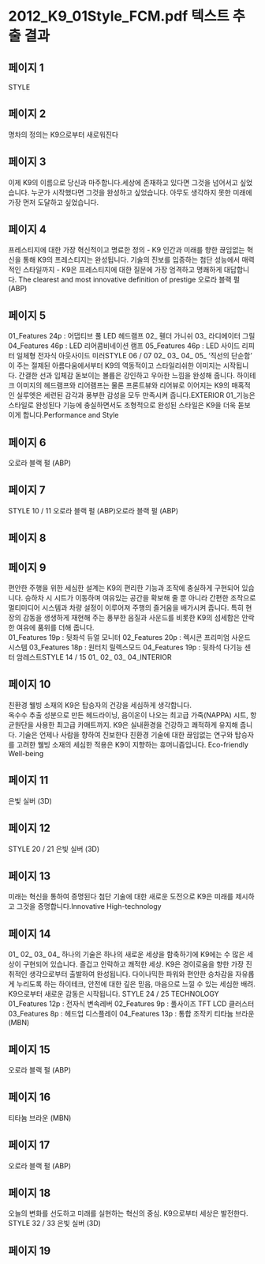 # 2012_K9_01Style_FCM.pdf 텍스트 추출 결과

## 페이지 1

STYLE


## 페이지 2

명차의 정의는 K9으로부터 새로워진다

## 페이지 3

이제 K9의 이름으로 당신과 마주합니다.세상에 존재하고 있다면 그것을 넘어서고 싶었습니다.
누군가 시작했다면 그것을 완성하고 싶었습니다.
아무도 생각하지 못한 미래에 가장 먼저 도달하고 싶었습니다.

## 페이지 4

프레스티지에 대한 가장 혁신적이고 명료한 정의 - K9
인간과 미래를 향한 끊임없는 혁신을 통해 K9의 프레스티지는 완성됩니다. 
기술의 진보를 입증하는 첨단 성능에서 매력적인 스타일까지 - K9은 프레스티지에 대한 질문에 가장 엄격하고 명쾌하게 대답합니다. The clearest and 
most innovative definition of prestige
오로라 블랙 펄 (ABP)

## 페이지 5

01_Features 24p : 어댑티브 풀 LED 헤드램프    02_ 휀더 가니쉬    03_ 라디에이터 그릴    04_Features 46p : LED 리어콤비네이션 램프
05_Features 46p : LED 사이드 리피터 일체형 전자식 아웃사이드 미러STYLE 06 / 07
   02_    03_
   04_    05_
‘직선의 단순함’ 이 주는 절제된 아름다움에서부터 K9의 역동적이고 스타일리쉬한 이미지는 시작됩니다.
간결한 선과 입체감 돋보이는 볼륨은 강인하고 우아한 느낌을 완성해 줍니다. 하이테크 이미지의 헤드램프와 리어램프는 물론 프론트뷰와 리어뷰로
이어지는 K9의 매혹적인 실루엣은 세련된 감각과 풍부한 감성을 모두 만족시켜 줍니다.EXTERIOR
   01_기능은 스타일로 완성된다
기능에 충실하면서도 조형적으로 완성된 스타일은 K9을 더욱 돋보이게 합니다.Performance and Style

## 페이지 6

오로라 블랙 펄 (ABP)

## 페이지 7

STYLE 10 / 11
오로라 블랙 펄 (ABP)오로라 블랙 펄 (ABP)

## 페이지 8



## 페이지 9

편안한 주행을 위한 세심한 설계는 K9의 편리한 기능과 조작에 충실하게 구현되어 있습니다. 승하차 시 시트가 이동하며
여유있는 공간을 확보해 줄 뿐 아니라 간편한 조작으로 멀티미디어 시스템과 차량 설정이 이루어져 주행의 즐거움을 배가시켜 줍니다.
특히 현장의 감동을 생생하게 재현해 주는 풍부한 음질과 사운드를 비롯한 K9의 섬세함은 안락한 여유에 품위를 더해 줍니다.                      
01_Features 19p : 뒷좌석 듀얼 모니터    02_Features 20p : 렉시콘 프리미엄 사운드 시스템    03_Features 18p : 원터치 릴렉스모드
04_Features 19p : 뒷좌석 다기능 센터 암레스트STYLE 14 / 15   01_    02_
   03_    04_INTERIOR

## 페이지 10

친환경 웰빙 소재의 K9은 탑승자의 건강을 세심하게 생각합니다.  
옥수수 추출 성분으로 만든 헤드라이닝, 
음이온이 나오는 최고급 가죽(NAPPA) 시트,
항균원단을 사용한 최고급 카매트까지.
K9은 실내환경을 건강하고 쾌적하게 유지해 줍니다.
기술은 언제나 사람을 향하여 진보한다
친환경 기술에 대한 끊임없는 연구와 탑승자를 고려한 웰빙 소재의 세심한 적용은 K9이 지향하는 휴머니즘입니다.     Eco-friendly Well-being

## 페이지 11

은빛 실버 (3D)

## 페이지 12

STYLE 20 / 21
은빛 실버 (3D)

## 페이지 13

미래는 혁신을 통하여 증명된다
첨단 기술에 대한 새로운 도전으로 K9은 미래를 제시하고 그것을 증명합니다.Innovative High-technology

## 페이지 14

   01_    02_
   03_    04_
하나의 기술은 하나의 새로운 세상을 함축하기에 K9에는 수 많은 세상이 구현되어 있습니다. 즐겁고 안락하고 쾌적한 세상.
K9은 경이로움을 향한 가장 진취적인 생각으로부터 출발하여 완성됩니다. 다이나믹한 파워와 편안한 승차감을 자유롭게 누리도록 하는 하이테크,
안전에 대한 깊은 믿음, 마음으로 느낄 수 있는 세심한 배려. K9으로부터 새로운 감동은 시작됩니다. 
STYLE 24 / 25
TECHNOLOGY
01_Features 12p : 전자식 변속레버    02_Features 9p : 풀사이즈 TFT LCD 클러스터    03_Features 8p : 헤드업 디스플레이    04_Features 13p : 통합 조작키
티타늄 브라운 (MBN)

## 페이지 15

오로라 블랙 펄 (ABP)

## 페이지 16

티타늄 브라운 (MBN)

## 페이지 17

오로라 블랙 펄 (ABP)

## 페이지 18

오늘의 변화를 선도하고 미래를 실현하는 혁신의 중심.
K9으로부터 세상은 발전한다.
STYLE 32 / 33
은빛 실버 (3D)

## 페이지 19



